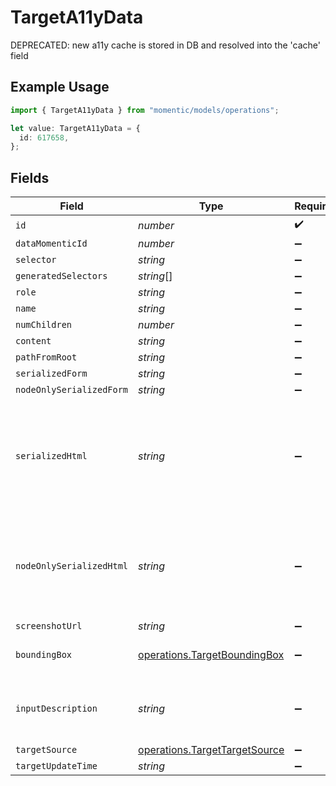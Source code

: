 # TargetA11yData

DEPRECATED: new a11y cache is stored in DB and resolved into the 'cache' field

## Example Usage

```typescript
import { TargetA11yData } from "momentic/models/operations";

let value: TargetA11yData = {
  id: 617658,
};
```

## Fields

| Field                                                                                   | Type                                                                                    | Required                                                                                | Description                                                                             |
| --------------------------------------------------------------------------------------- | --------------------------------------------------------------------------------------- | --------------------------------------------------------------------------------------- | --------------------------------------------------------------------------------------- |
| `id`                                                                                    | *number*                                                                                | :heavy_check_mark:                                                                      | N/A                                                                                     |
| `dataMomenticId`                                                                        | *number*                                                                                | :heavy_minus_sign:                                                                      | N/A                                                                                     |
| `selector`                                                                              | *string*                                                                                | :heavy_minus_sign:                                                                      | N/A                                                                                     |
| `generatedSelectors`                                                                    | *string*[]                                                                              | :heavy_minus_sign:                                                                      | N/A                                                                                     |
| `role`                                                                                  | *string*                                                                                | :heavy_minus_sign:                                                                      | N/A                                                                                     |
| `name`                                                                                  | *string*                                                                                | :heavy_minus_sign:                                                                      | N/A                                                                                     |
| `numChildren`                                                                           | *number*                                                                                | :heavy_minus_sign:                                                                      | N/A                                                                                     |
| `content`                                                                               | *string*                                                                                | :heavy_minus_sign:                                                                      | N/A                                                                                     |
| `pathFromRoot`                                                                          | *string*                                                                                | :heavy_minus_sign:                                                                      | N/A                                                                                     |
| `serializedForm`                                                                        | *string*                                                                                | :heavy_minus_sign:                                                                      | N/A                                                                                     |
| `nodeOnlySerializedForm`                                                                | *string*                                                                                | :heavy_minus_sign:                                                                      | N/A                                                                                     |
| `serializedHtml`                                                                        | *string*                                                                                | :heavy_minus_sign:                                                                      | pruned html including 1 neighbor and 1 layer of children. value for text inputs pruned. |
| `nodeOnlySerializedHtml`                                                                | *string*                                                                                | :heavy_minus_sign:                                                                      | outerHtml of the element without any children. value for text inputs pruned.            |
| `screenshotUrl`                                                                         | *string*                                                                                | :heavy_minus_sign:                                                                      | N/A                                                                                     |
| `boundingBox`                                                                           | [operations.TargetBoundingBox](../../models/operations/targetboundingbox.md)            | :heavy_minus_sign:                                                                      | css pixel bounding box                                                                  |
| `inputDescription`                                                                      | *string*                                                                                | :heavy_minus_sign:                                                                      | the description that generated this cache                                               |
| `targetSource`                                                                          | [operations.TargetTargetSource](../../models/operations/targettargetsource.md)          | :heavy_minus_sign:                                                                      | N/A                                                                                     |
| `targetUpdateTime`                                                                      | *string*                                                                                | :heavy_minus_sign:                                                                      | N/A                                                                                     |